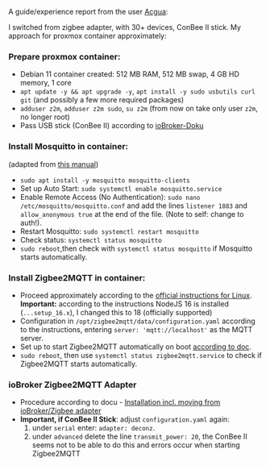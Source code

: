 A guide/experience report from the user [Acgua](https://github.com/Acgua):

I switched from zigbee adapter, with 30+ devices, ConBee II stick.
My approach for proxmox container approximately:

### Prepare proxmox container:

-   Debian 11 container created: 512 MB RAM, 512 MB swap, 4 GB HD memory, 1 core
-   `apt update -y && apt upgrade -y`, `apt install -y sudo usbutils curl git` (and possibly a few more required packages)
-   `adduser z2m`, `adduser z2m sudo`, `su z2m` (from now on take only user `z2m`, no longer root)
-   Pass USB stick (ConBee II) according to [ioBroker-Doku](https://github.com/ioBroker/ioBroker.docs/blob/master/docs/de/install/proxmox.md#proxmox---lxc-linux-containers---usb-ger%C3%A4te-durchreichen)

### Install Mosquitto in container:

(adapted from [this manual](https://randomnerdtutorials.com/how-to-install-mosquitto-broker-on-raspberry-pi/))

-   `sudo apt install -y mosquitto mosquitto-clients`
-   Set up Auto Start: `sudo systemctl enable mosquitto.service`
-   Enable Remote Access (No Authentication): `sudo nano /etc/mosquitto/mosquitto.conf` and add the lines `listener 1883` and `allow_anonymous true` at the end of the file. (Note to self: change to auth!).
-   Restart Mosquitto: `sudo systemctl restart mosquitto`
-   Check status: `systemctl status mosquitto`
-   `sudo reboot`,then check with `systemctl status mosquitto` if Mosquitto starts automatically.

### Install Zigbee2MQTT in container:

-   Proceed approximately according to the [official instructions for Linux](https://www.zigbee2mqtt.io/guide/installation/01_linux.html). **Important:** according to the instructions NodeJS 16 is installed (`...setup_16.x`), I changed this to 18 (officially supported)
-   Configuration in `/opt/zigbee2mqtt/data/configuration.yaml` according to the instructions, entering `server: 'mqtt://localhost'` as the MQTT server.
-   Set up to start Zigbee2MQTT automatically on boot [according to doc](https://www.zigbee2mqtt.io/guide/installation/01_linux.html#optional-running-as-a-daemon-with-systemctl).
-   `sudo reboot`, then use `systemctl status zigbee2mqtt.service` to check if Zigbee2MQTT starts automatically.

### ioBroker Zigbee2MQTT Adapter

-   Procedure according to docu - [Installation incl. moving from ioBroker/Zigbee adapter](https://github.com/o0shojo0o/ioBroker.zigbee2mqtt/blob/main/docs/EN/EN_get-started_move.md)
-   **Important, if ConBee II Stick**: adjust `configuration.yaml` again:
    1. under `serial` enter: `adapter: deconz`.
    2. under `advanced` delete the line `transmit_power: 20`, the ConBee II seems not to be able to do this and errors occur when starting Zigbee2MQTT